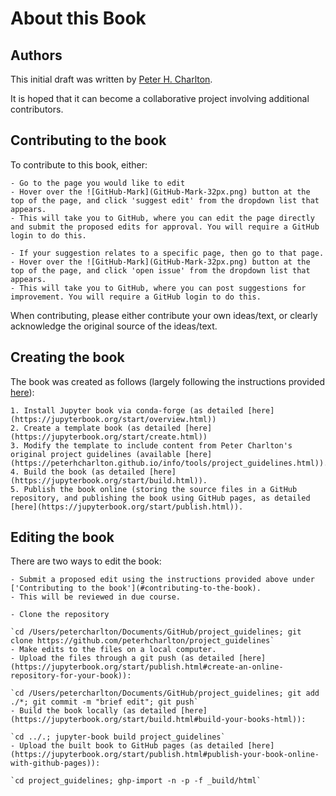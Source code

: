 About this Book
=======================

## Authors

This initial draft was written by [Peter H. Charlton](https://peterhcharlton.github.io).

It is hoped that it can become a collaborative project involving additional contributors.

## Contributing to the book


To contribute to this book, either:
```{dropdown} **1. Propose edits:** Follow these instructions to propose a specific change
- Go to the page you would like to edit
- Hover over the ![GitHub-Mark](GitHub-Mark-32px.png) button at the top of the page, and click 'suggest edit' from the dropdown list that appears.
- This will take you to GitHub, where you can edit the page directly and submit the proposed edits for approval. You will require a GitHub login to do this.
```
```{dropdown} **2. Suggest areas for improvement:** Follow these instructions to make a general suggestion
- If your suggestion relates to a specific page, then go to that page.
- Hover over the ![GitHub-Mark](GitHub-Mark-32px.png) button at the top of the page, and click 'open issue' from the dropdown list that appears.
- This will take you to GitHub, where you can post suggestions for improvement. You will require a GitHub login to do this.
```
When contributing, please either contribute your own ideas/text, or clearly acknowledge the original source of the ideas/text.

## Creating the book

The book was created as follows (largely following the instructions provided [here](https://jupyterbook.org/start/your-first-book.html)):
```{dropdown} **Steps to create the book:** 
1. Install Jupyter book via conda-forge (as detailed [here](https://jupyterbook.org/start/overview.html))
2. Create a template book (as detailed [here](https://jupyterbook.org/start/create.html))
3. Modify the template to include content from Peter Charlton's original project guidelines (available [here](https://peterhcharlton.github.io/info/tools/project_guidelines.html)).
4. Build the book (as detailed [here](https://jupyterbook.org/start/build.html)).
5. Publish the book online (storing the source files in a GitHub repository, and publishing the book using GitHub pages, as detailed [here](https://jupyterbook.org/start/publish.html)).
```

## Editing the book

There are two ways to edit the book:
```{dropdown} **1. Edit online:** Open to all
- Submit a proposed edit using the instructions provided above under ['Contributing to the book'](#contributing-to-the-book).
- This will be reviewed in due course.
```
```{dropdown} **2. Edit on a local computer:** Only open to project administrators
- Clone the repository

`cd /Users/petercharlton/Documents/GitHub/project_guidelines; git clone https://github.com/peterhcharlton/project_guidelines`
- Make edits to the files on a local computer.
- Upload the files through a git push (as detailed [here](https://jupyterbook.org/start/publish.html#create-an-online-repository-for-your-book)):

`cd /Users/petercharlton/Documents/GitHub/project_guidelines; git add ./*; git commit -m "brief edit"; git push`
- Build the book locally (as detailed [here](https://jupyterbook.org/start/build.html#build-your-books-html)): 

`cd ../.; jupyter-book build project_guidelines`
- Upload the built book to GitHub pages (as detailed [here](https://jupyterbook.org/start/publish.html#publish-your-book-online-with-github-pages)):

`cd project_guidelines; ghp-import -n -p -f _build/html`
```

